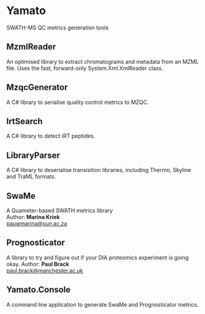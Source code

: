 # Yamato
SWATH-MS QC metrics generation tools

## MzmlReader
An optimised library to extract chromatograms and metadata from an MZML file. Uses the fast, forward-only System.Xml.XmlReader class. 

## MzqcGenerator
A C# library to serialise quality control metrics to MZQC.

## IrtSearch
A C# library to detect iRT peptides.

## LibraryParser
A C# library to deserialise transisition libraries, including Thermo, Skyline and TraML formats.

## SwaMe
A Quameter-based SWATH metrics library  
Author: **Marina Kriek**  
pauwmarina@sun.ac.za

## Prognosticator
A library to try and figure out if your DIA proteomics experiment is going okay. 
Author: **Paul Brack**  
paul.brack@manchester.ac.uk

## Yamato.Console
A command line application to generate SwaMe and Prognosticator metrics.

